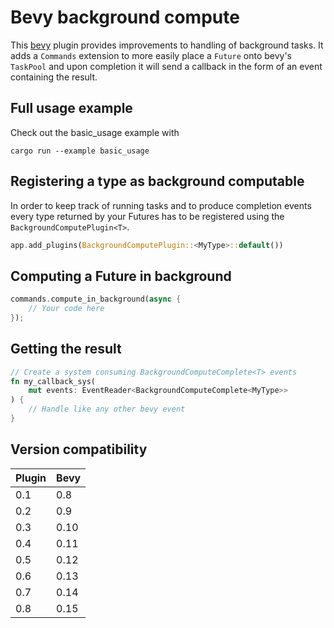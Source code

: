 # Bevy background compute

This [bevy](https://bevyengine.org) plugin provides improvements to handling of background tasks. It adds a `Commands` extension to more easily place a `Future` onto bevy's `TaskPool` and upon completion it will send a callback in the form of an event containing the result.

## Full usage example

Check out the basic_usage example with

`cargo run --example basic_usage`

## Registering a type as background computable

In order to keep track of running tasks and to produce completion events every type returned by your Futures has to be registered using the `BackgroundComputePlugin<T>`.

```rust ignore
app.add_plugins(BackgroundComputePlugin::<MyType>::default())
```

## Computing a Future in background

```rust ignore
commands.compute_in_background(async {
    // Your code here
});
```

## Getting the result

```rust ignore
// Create a system consuming BackgroundComputeComplete<T> events
fn my_callback_sys(
    mut events: EventReader<BackgroundComputeComplete<MyType>>
) {
    // Handle like any other bevy event
}
```

## Version compatibility

Plugin | Bevy
--- | ---
0.1 | 0.8
0.2 | 0.9
0.3 | 0.10
0.4 | 0.11
0.5 | 0.12
0.6 | 0.13
0.7 | 0.14
0.8 | 0.15
